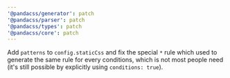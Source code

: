 ```yaml
---
'@pandacss/generator': patch
'@pandacss/parser': patch
'@pandacss/types': patch
'@pandacss/core': patch
---
```


Add `patterns` to `config.staticCss` and fix the special `*` rule which used to generate the same rule for every
conditions, which is not most people need (it's still possible by explicitly using `conditions: true`).
